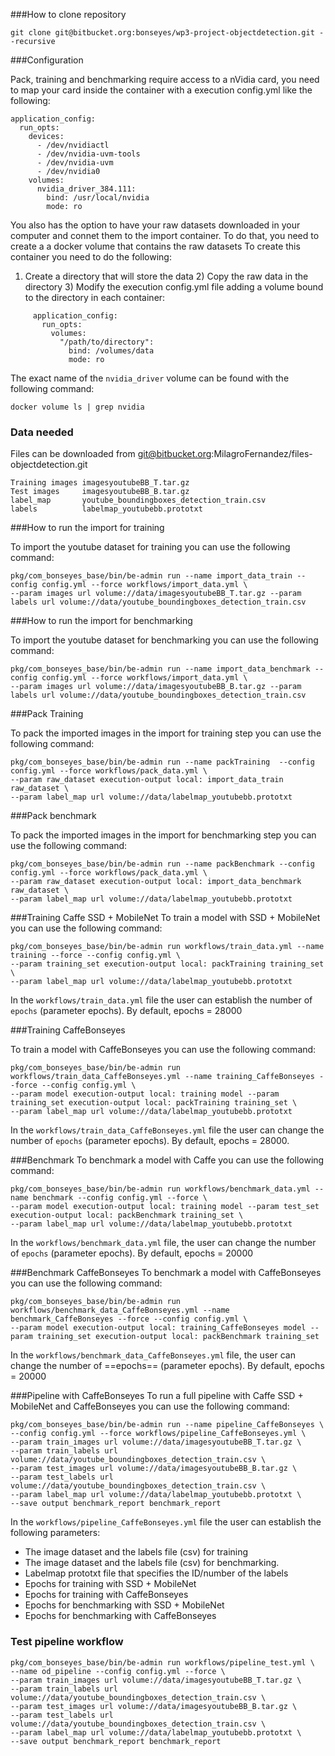 
###How to clone repository

```
git clone git@bitbucket.org:bonseyes/wp3-project-objectdetection.git --recursive
```
###Configuration

Pack, training and benchmarking require access to a nVidia card, you need to map your card inside the container with a execution config.yml like the following:

```
application_config:
  run_opts:
    devices:
      - /dev/nvidiactl
      - /dev/nvidia-uvm-tools
      - /dev/nvidia-uvm
      - /dev/nvidia0
    volumes:  
      nvidia_driver_384.111:
        bind: /usr/local/nvidia
        mode: ro
```

You also has the option to have your raw datasets downloaded in your computer and connet them to the import container. To do that, you need to create a a docker volume that contains the raw datasets
To create this container you need to do the following:
1) Create a directory that will store the data 2) Copy the raw data in the directory 3) Modify the execution config.yml file adding a volume bound to the directory in each container:

```
     application_config:
       run_opts:             
         volumes:
           "/path/to/directory":
             bind: /volumes/data
             mode: ro
```

The exact name of the `nvidia_driver` volume can be found with the following command:

```
docker volume ls | grep nvidia
```

### Data needed ###
Files can be downloaded from git@bitbucket.org:MilagroFernandez/files-objectdetection.git
```
Training images imagesyoutubeBB_T.tar.gz
Test images		imagesyoutubeBB_B.tar.gz
label_map		youtube_boundingboxes_detection_train.csv
labels			labelmap_youtubebb.prototxt
```

###How to run the import for training

To import the youtube dataset for training you can use the following command:
```
pkg/com_bonseyes_base/bin/be-admin run --name import_data_train --config config.yml --force workflows/import_data.yml \
--param images url volume://data/imagesyoutubeBB_T.tar.gz --param labels url volume://data/youtube_boundingboxes_detection_train.csv

```
###How to run the import for benchmarking

To import the youtube dataset for benchmarking you can use the following command:
```
pkg/com_bonseyes_base/bin/be-admin run --name import_data_benchmark --config config.yml --force workflows/import_data.yml \
--param images url volume://data/imagesyoutubeBB_B.tar.gz --param labels url volume://data/youtube_boundingboxes_detection_train.csv
```

###Pack Training

To pack the imported images in the import for training step you can use the following command:

```
pkg/com_bonseyes_base/bin/be-admin run --name packTraining  --config config.yml --force workflows/pack_data.yml \
--param raw_dataset execution-output local: import_data_train raw_dataset \
--param label_map url volume://data/labelmap_youtubebb.prototxt
```


###Pack benchmark

To pack the imported images in the import for benchmarking step you can use the following command:
```
pkg/com_bonseyes_base/bin/be-admin run --name packBenchmark --config config.yml --force workflows/pack_data.yml \
--param raw_dataset execution-output local: import_data_benchmark raw_dataset \
--param label_map url volume://data/labelmap_youtubebb.prototxt
```


###Training Caffe SSD + MobileNet
To train a model with SSD + MobileNet you can use the following command:

```
pkg/com_bonseyes_base/bin/be-admin run workflows/train_data.yml --name training --force --config config.yml \
--param training_set execution-output local: packTraining training_set \
--param label_map url volume://data/labelmap_youtubebb.prototxt
```

In the `workflows/train_data.yml` file the user can establish the number of `epochs` (parameter epochs). By default, epochs = 28000

###Training CaffeBonseyes

To train a model with CaffeBonseyes you can use the following command:

```
pkg/com_bonseyes_base/bin/be-admin run workflows/train_data_CaffeBonseyes.yml --name training_CaffeBonseyes --force --config config.yml \
--param model execution-output local: training model --param training_set execution-output local: packTraining training_set \
--param label_map url volume://data/labelmap_youtubebb.prototxt
```

In the `workflows/train_data_CaffeBonseyes.yml` file the user can change the number of `epochs` (parameter epochs). By default, epochs = 28000.


###Benchmark
To benchmark a model with Caffe you can use the following command:

```
pkg/com_bonseyes_base/bin/be-admin run workflows/benchmark_data.yml --name benchmark --config config.yml --force \
--param model execution-output local: training model --param test_set execution-output local: packBenchmark training_set \
--param label_map url volume://data/labelmap_youtubebb.prototxt
```
In the `workflows/benchmark_data.yml` file, the user can change the number of `epochs` (parameter epochs). By default, epochs = 20000

###Benchmark CaffeBonseyes
To benchmark a model with CaffeBonseyes you can use the following command:

```
pkg/com_bonseyes_base/bin/be-admin run workflows/benchmark_data_CaffeBonseyes.yml --name benchmark_CaffeBonseyes --force --config config.yml \
--param model execution-output local: training_CaffeBonseyes model --param training_set execution-output local: packBenchmark training_set

```

In the `workflows/benchmark_data_CaffeBonseyes.yml` file, the user can change the number of ==epochs== (parameter epochs). By default, epochs = 20000


###Pipeline with CaffeBonseyes
To run a full pipeline with Caffe SSD + MobileNet and CaffeBonseyes you can use the following command:

```
pkg/com_bonseyes_base/bin/be-admin run --name pipeline_CaffeBonseyes \
--config config.yml --force workflows/pipeline_CaffeBonseyes.yml \
--param train_images url volume://data/imagesyoutubeBB_T.tar.gz \
--param train_labels url volume://data/youtube_boundingboxes_detection_train.csv \
--param test_images url volume://data/imagesyoutubeBB_B.tar.gz \
--param test_labels url volume://data/youtube_boundingboxes_detection_train.csv \
--param label_map url volume://data/labelmap_youtubebb.prototxt \
--save output benchmark_report benchmark_report
```

In the `workflows/pipeline_CaffeBonseyes.yml` file the user can establish the following parameters:
- The image dataset and the labels file (csv) for training
- The image dataset and the labels file (csv) for benchmarking.
- Labelmap prototxt file that specifies the ID/number of the labels
- Epochs for training with SSD + MobileNet
- Epochs for training with CaffeBonseyes
- Epochs for benchmarking with SSD + MobileNet
- Epochs for benchmarking with CaffeBonseyes

### Test pipeline workflow
```
pkg/com_bonseyes_base/bin/be-admin run workflows/pipeline_test.yml \
--name od_pipeline --config config.yml --force \
--param train_images url volume://data/imagesyoutubeBB_T.tar.gz \
--param train_labels url volume://data/youtube_boundingboxes_detection_train.csv \
--param test_images url volume://data/imagesyoutubeBB_B.tar.gz \
--param test_labels url volume://data/youtube_boundingboxes_detection_train.csv \
--param label_map url volume://data/labelmap_youtubebb.prototxt \
--save output benchmark_report benchmark_report
```

